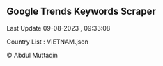 

## Google Trends Keywords Scraper 
 
Last Update 09-08-2023 , 09:33:08

Country List :
VIETNAM.json



© Abdul Muttaqin 
